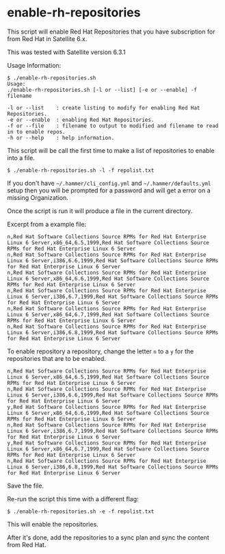 # enable-rh-repositories

This script will enable Red Hat Repositories that you have subscription for from Red Hat in Satellite 6.x.

This was tested with Satellite version 6.3.1

Usage Information:

```
$ ./enable-rh-repositories.sh 
Usage:
./enable-rh-repositories.sh [-l or --list] [-e or --enable] -f filename
 
-l or --list    : create listing to modify for enabling Red Hat Repositories.
-e or --enable  : enabling Red Hat Repositories.
-f or --file    : filename to output to modified and filename to read in to enable repos.
-h or --help    : help information.
```

This script will be call the first time to make a list of repositories to enable into a file.

```
$ ./enable-rh-repositories.sh -l -f repolist.txt
```

If you don't have `~/.hammer/cli_config.yml` and `~/.hammer/defaults.yml` setup then you will be prompted for a password and will get a error on a missing Organization.

Once the script is run it will produce a file in the current directory.

Excerpt from a example file:

```
n,Red Hat Software Collections Source RPMs for Red Hat Enterprise Linux 6 Server,x86_64,6.5,1999,Red Hat Software Collections Source RPMs for Red Hat Enterprise Linux 6 Server
n,Red Hat Software Collections Source RPMs for Red Hat Enterprise Linux 6 Server,i386,6.6,1999,Red Hat Software Collections Source RPMs for Red Hat Enterprise Linux 6 Server
n,Red Hat Software Collections Source RPMs for Red Hat Enterprise Linux 6 Server,x86_64,6.6,1999,Red Hat Software Collections Source RPMs for Red Hat Enterprise Linux 6 Server
n,Red Hat Software Collections Source RPMs for Red Hat Enterprise Linux 6 Server,i386,6.7,1999,Red Hat Software Collections Source RPMs for Red Hat Enterprise Linux 6 Server
n,Red Hat Software Collections Source RPMs for Red Hat Enterprise Linux 6 Server,x86_64,6.7,1999,Red Hat Software Collections Source RPMs for Red Hat Enterprise Linux 6 Server
n,Red Hat Software Collections Source RPMs for Red Hat Enterprise Linux 6 Server,i386,6.8,1999,Red Hat Software Collections Source RPMs for Red Hat Enterprise Linux 6 Server
```

To enable repository a repository, change the letter `n` to a `y` for the repositories that are to be enabled.

```
n,Red Hat Software Collections Source RPMs for Red Hat Enterprise Linux 6 Server,x86_64,6.5,1999,Red Hat Software Collections Source RPMs for Red Hat Enterprise Linux 6 Server
n,Red Hat Software Collections Source RPMs for Red Hat Enterprise Linux 6 Server,i386,6.6,1999,Red Hat Software Collections Source RPMs for Red Hat Enterprise Linux 6 Server
y,Red Hat Software Collections Source RPMs for Red Hat Enterprise Linux 6 Server,x86_64,6.6,1999,Red Hat Software Collections Source RPMs for Red Hat Enterprise Linux 6 Server
n,Red Hat Software Collections Source RPMs for Red Hat Enterprise Linux 6 Server,i386,6.7,1999,Red Hat Software Collections Source RPMs for Red Hat Enterprise Linux 6 Server
y,Red Hat Software Collections Source RPMs for Red Hat Enterprise Linux 6 Server,x86_64,6.7,1999,Red Hat Software Collections Source RPMs for Red Hat Enterprise Linux 6 Server
n,Red Hat Software Collections Source RPMs for Red Hat Enterprise Linux 6 Server,i386,6.8,1999,Red Hat Software Collections Source RPMs for Red Hat Enterprise Linux 6 Server
```


Save the file.

Re-run the script this time with a different flag:

```
$ ./enable-rh-repositories.sh -e -f repolist.txt
```

This will enable the repositories.  

After it's done, add the repositories to a sync plan and sync the content from Red Hat.


